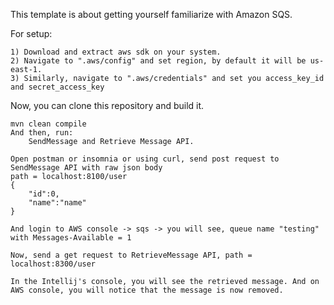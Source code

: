 This template is about getting yourself familiarize with Amazon SQS.

For setup:
    
    1) Download and extract aws sdk on your system.
    2) Navigate to ".aws/config" and set region, by default it will be us-east-1.
    3) Similarly, navigate to ".aws/credentials" and set you access_key_id and secret_access_key
    
Now, you can clone this repository and build it.
    
    mvn clean compile
    And then, run:
        SendMessage and Retrieve Message API.
        
    Open postman or insomnia or using curl, send post request to SendMessage API with raw json body
    path = localhost:8100/user
    {
        "id":0,
        "name":"name"
    }
    
    And login to AWS console -> sqs -> you will see, queue name "testing" with Messages-Available = 1
    
    Now, send a get request to RetrieveMessage API, path = localhost:8300/user
    
    In the Intellij's console, you will see the retrieved message. And on AWS console, you will notice that the message is now removed. 
    